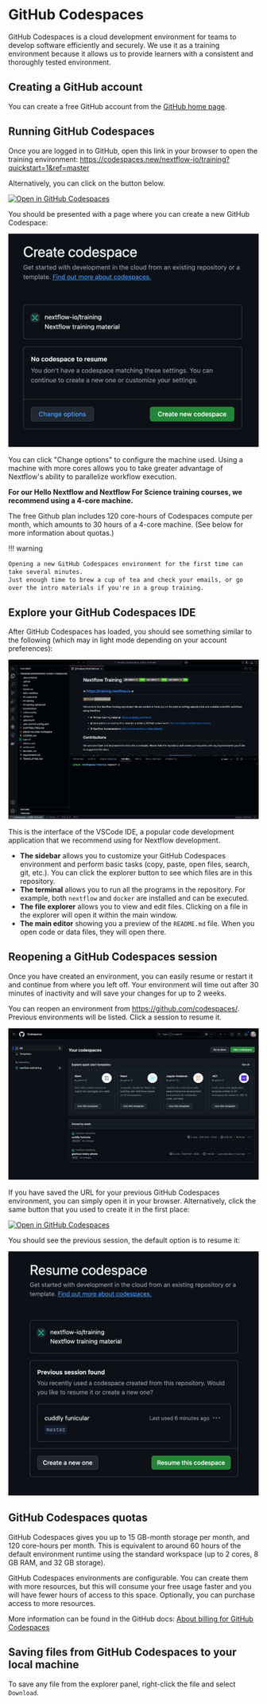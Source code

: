 # GitHub Codespaces

GitHub Codespaces is a cloud development environment for teams to develop software efficiently and securely.
We use it as a training environment because it allows us to provide learners with a consistent and thoroughly tested environment.

## Creating a GitHub account

You can create a free GitHub account from the [GitHub home page](https://github.com/).

## Running GitHub Codespaces

Once you are logged in to GitHub, open this link in your browser to open the training environment: <https://codespaces.new/nextflow-io/training?quickstart=1&ref=master>

Alternatively, you can click on the button below.

[![Open in GitHub Codespaces](https://github.com/codespaces/badge.svg)](https://codespaces.new/nextflow-io/training?quickstart=1&ref=master)

You should be presented with a page where you can create a new GitHub Codespace:

![Create a GitHub Codespace](img/codespaces_create.png)

You can click "Change options" to configure the machine used.
Using a machine with more cores allows you to take greater advantage of Nextflow's ability to parallelize workflow execution.

**For our Hello Nextflow and Nextflow For Science training courses, we recommend using a 4-core machine.**

The free Github plan includes 120 core-hours of Codespaces compute per month, which amounts to 30 hours of a 4-core machine.
(See below for more information about quotas.)

!!! warning

    Opening a new GitHub Codespaces environment for the first time can take several minutes.
    Just enough time to brew a cup of tea and check your emails, or go over the intro materials if you're in a group training.

## Explore your GitHub Codespaces IDE

After GitHub Codespaces has loaded, you should see something similar to the following (which may in light mode depending on your account preferences):

![GitHub Codespaces welcome](img/codespaces_welcome.png)

This is the interface of the VSCode IDE, a popular code development application that we recommend using for Nextflow development.

- **The sidebar** allows you to customize your GitHub Codespaces environment and perform basic tasks (copy, paste, open files, search, git, etc.). You can click the explorer button to see which files are in this repository.
- **The terminal** allows you to run all the programs in the repository. For example, both `nextflow` and `docker` are installed and can be executed.
- **The file explorer** allows you to view and edit files. Clicking on a file in the explorer will open it within the main window.
- **The main editor** showing you a preview of the `README.md` file. When you open code or data files, they will open there.

## Reopening a GitHub Codespaces session

Once you have created an environment, you can easily resume or restart it and continue from where you left off.
Your environment will time out after 30 minutes of inactivity and will save your changes for up to 2 weeks.

You can reopen an environment from <https://github.com/codespaces/>.
Previous environments will be listed.
Click a session to resume it.

![List GitHub Codespace sessions](img/codespaces_list.png)

If you have saved the URL for your previous GitHub Codespaces environment, you can simply open it in your browser.
Alternatively, click the same button that you used to create it in the first place:

[![Open in GitHub Codespaces](https://github.com/codespaces/badge.svg)](https://codespaces.new/nextflow-io/training?quickstart=1&ref=master)

You should see the previous session, the default option is to resume it:

![Resume a GitHub Codespace](img/codespaces_resume.png)

## GitHub Codespaces quotas

GitHub Codespaces gives you up to 15 GB-month storage per month, and 120 core-hours per month.
This is equivalent to around 60 hours of the default environment runtime using the standard workspace (up to 2 cores, 8 GB RAM, and 32 GB storage).

GitHub Codespaces environments are configurable.
You can create them with more resources, but this will consume your free usage faster and you will have fewer hours of access to this space.
Optionally, you can purchase access to more resources.

More information can be found in the GitHub docs:
[About billing for GitHub Codespaces](https://docs.github.com/en/billing/managing-billing-for-your-products/managing-billing-for-github-codespaces/about-billing-for-github-codespaces)

## Saving files from GitHub Codespaces to your local machine

To save any file from the explorer panel, right-click the file and select `Download`.
